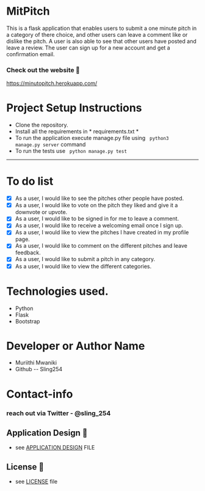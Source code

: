 # MitPitch
This is a flask application that enables users to submit a one minute pitch in a category of there choice, and other
users can leave a comment like or dislike the pitch. A user is also able to see that other users have posted and leave a review. The user can sign up for a new account and get a confirmation email. 


### Check out the website :stars: 

https://minutopitch.herokuapp.com/



# Project Setup Instructions

* Clone the repository.
* Install all the requirements in * requirements.txt *
* To run the application execute manage.py file using <code> python3 manage.py server</code> command 
* To run the tests use <code> python manage.py test </code>

----------------------------------------------------------

# To do list
- [X] As a user, I would like to see the pitches other people have posted.
- [X] As a user, I would like to vote on the pitch they liked and give it a downvote or upvote.
- [X] As a user, I would like to be signed in for me to leave a comment.
- [X] As a user, I would like to receive a welcoming email once I sign up.
- [X] As a user, I would like to view the pitches I have created in my profile page.
- [X] As a user, I would like to comment on the different pitches and leave feedback.
- [X] As a user, I would like to submit a pitch in any category.
- [X] As a user, I would like to view the different categories.
# Technologies used.
- Python
- Flask
- Bootstrap


# Developer or Author Name
- Muriithi Mwaniki
- Github -- Sling254

# Contact-info
### reach out via Twitter - @sling_254

## Application Design :link:
* see [APPLICATION DESIGN](https://www.figma.com/file/PRyyRqIL5uawUE4oKJeVf7/mitpitch?node-id=1%3A6) FILE
## License :link:
* see [LICENSE](https://github.com/sling254/MitPitch/blob/main/LICENSE) file